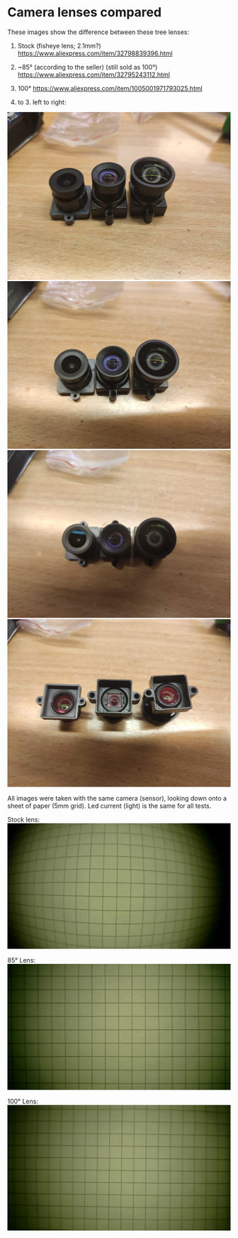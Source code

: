 # Camera lenses compared

These images show the difference between these tree lenses:
1. Stock (fisheye lens; 2.1mm?) https://www.aliexpress.com/item/32798839396.html
2. ~85° (according to the seller) (still sold as 100°) https://www.aliexpress.com/item/32795243112.html
3. 100° https://www.aliexpress.com/item/1005001971793025.html

1. to 3. left to right:

![img](https://raw.githubusercontent.com/wilhelmzeuschner/index_pnp_stuff/main/camera_lens/img/comparison_1.jpg "")
![img](https://raw.githubusercontent.com/wilhelmzeuschner/index_pnp_stuff/main/camera_lens/img/comparison_2.jpg "")
![img](https://raw.githubusercontent.com/wilhelmzeuschner/index_pnp_stuff/main/camera_lens/img/comparison_3.jpg "")
![img](https://raw.githubusercontent.com/wilhelmzeuschner/index_pnp_stuff/main/camera_lens/img/comparison_4.jpg "")

All images were taken with the same camera (sensor), looking down onto a sheet of paper (5mm grid).
Led current (light) is the same for all tests.

Stock lens:
![img](https://raw.githubusercontent.com/wilhelmzeuschner/index_pnp_stuff/main/camera_lens/img/stock_lens,_100mA_LED.jpg "Stock lens")

85° Lens:
![img](https://raw.githubusercontent.com/wilhelmzeuschner/index_pnp_stuff/main/camera_lens/img/85deg_smaller,_cheaper_lens.jpg "85° Lens")

100° Lens:
![img](https://raw.githubusercontent.com/wilhelmzeuschner/index_pnp_stuff/main/camera_lens/img/100deg_larger_more_expensive_lens.jpg "100° Lens")
